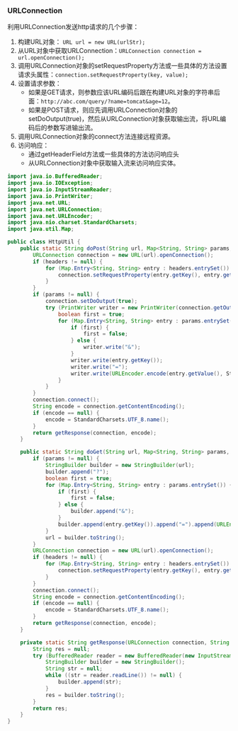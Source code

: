### URLConnection
利用URLConnection发送http请求的几个步骤：  
1. 构建URL对象： `URL url = new URL(urlStr);`
2. 从URL对象中获取URLConnection：`URLConnection connection = url.openConnection();`
3. 调用URLConnection对象的setRequestProperty方法或一些具体的方法设置请求头属性：`connection.setRequestProperty(key, value);`
4. 设置请求参数：
    * 如果是GET请求，则参数应该URL编码后跟在构建URL对象的字符串后面：`http://abc.com/query/?name=tomcat&age=12`。
    * 如果是POST请求，则应先调用URLConnection对象的setDoOutput(true)，然后从URLConnection对象获取输出流，将URL编码后的参数写进输出流。
5. 调用URLConnection对象的connect方法连接远程资源。
6. 访问响应：
    * 通过getHeaderField方法或一些具体的方法访问响应头
    * 从URLConnection对象中获取输入流来访问响应实体。

```java
import java.io.BufferedReader;
import java.io.IOException;
import java.io.InputStreamReader;
import java.io.PrintWriter;
import java.net.URL;
import java.net.URLConnection;
import java.net.URLEncoder;
import java.nio.charset.StandardCharsets;
import java.util.Map;

public class HttpUtil {
    public static String doPost(String url, Map<String, String> params, Map<String, String> headers) throws IOException {
        URLConnection connection = new URL(url).openConnection();
        if (headers != null) {
            for (Map.Entry<String, String> entry : headers.entrySet()) {
                connection.setRequestProperty(entry.getKey(), entry.getValue());
            }
        }
        if (params != null) {
            connection.setDoOutput(true);
            try (PrintWriter writer = new PrintWriter(connection.getOutputStream())) {
                boolean first = true;
                for (Map.Entry<String, String> entry : params.entrySet()) {
                    if (first) {
                        first = false;
                    } else {
                        writer.write("&");
                    }
                    writer.write(entry.getKey());
                    writer.write("=");
                    writer.write(URLEncoder.encode(entry.getValue(), StandardCharsets.UTF_8.name()));
                }
            }
        }
        connection.connect();
        String encode = connection.getContentEncoding();
        if (encode == null) {
            encode = StandardCharsets.UTF_8.name();
        }
        return getResponse(connection, encode);
    }

    public static String doGet(String url, Map<String, String> params, Map<String, String> headers) throws IOException {
        if (params != null) {
            StringBuilder builder = new StringBuilder(url);
            builder.append("?");
            boolean first = true;
            for (Map.Entry<String, String> entry : params.entrySet()) {
                if (first) {
                    first = false;
                } else {
                    builder.append("&");
                }
                builder.append(entry.getKey()).append("=").append(URLEncoder.encode(entry.getValue(), StandardCharsets.UTF_8.name()));
            }
            url = builder.toString();
        }
        URLConnection connection = new URL(url).openConnection();
        if (headers != null) {
            for (Map.Entry<String, String> entry : headers.entrySet()) {
                connection.setRequestProperty(entry.getKey(), entry.getValue());
            }
        }
        connection.connect();
        String encode = connection.getContentEncoding();
        if (encode == null) {
            encode = StandardCharsets.UTF_8.name();
        }
        return getResponse(connection, encode);
    }

    private static String getResponse(URLConnection connection, String encode) throws IOException {
        String res = null;
        try (BufferedReader reader = new BufferedReader(new InputStreamReader(connection.getInputStream(), encode))) {
            StringBuilder builder = new StringBuilder();
            String str = null;
            while ((str = reader.readLine()) != null) {
                builder.append(str);
            }
            res = builder.toString();
        }
        return res;
    }
}
```